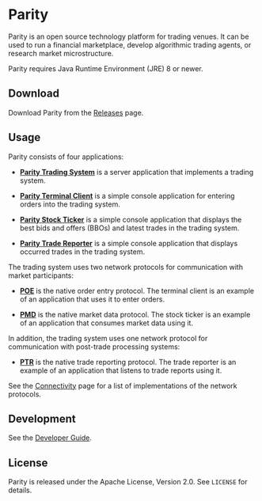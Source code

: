 Parity
======

Parity is an open source technology platform for trading venues. It can be
used to run a financial marketplace, develop algorithmic trading agents, or
research market microstructure.

Parity requires Java Runtime Environment (JRE) 8 or newer.


Download
--------

Download Parity from the [Releases][] page.

  [Releases]: https://github.com/jvirtanen/parity/wiki/Releases


Usage
-----

Parity consists of four applications:

  - [**Parity Trading System**](parity-system) is a server application that
    implements a trading system.

  - [**Parity Terminal Client**](parity-client) is a simple console application
    for entering orders into the trading system.

  - [**Parity Stock Ticker**](parity-ticker) is a simple console application
    that displays the best bids and offers (BBOs) and latest trades in the
    trading system.

  - [**Parity Trade Reporter**](parity-reporter) is a simple console
    application that displays occurred trades in the trading system.

The trading system uses two network protocols for communication with market
participants:

  - [**POE**](parity-net/doc/POE.md) is the native order entry protocol. The
    terminal client is an example of an application that uses it to enter
    orders.

  - [**PMD**](parity-net/doc/PMD.md) is the native market data protocol. The
    stock ticker is an example of an application that consumes market data
    using it.

In addition, the trading system uses one network protocol for communication
with post-trade processing systems:

  - [**PTR**](parity-net/doc/PTR.md) is the native trade reporting protocol.
    The trade reporter is an example of an application that listens to trade
    reports using it.

See the [Connectivity][] page for a list of implementations of the network
protocols.

  [Connectivity]: https://github.com/jvirtanen/parity/wiki/Connectivity


Development
-----------

See the [Developer Guide](HACKING.md).


License
-------

Parity is released under the Apache License, Version 2.0. See `LICENSE` for
details.
